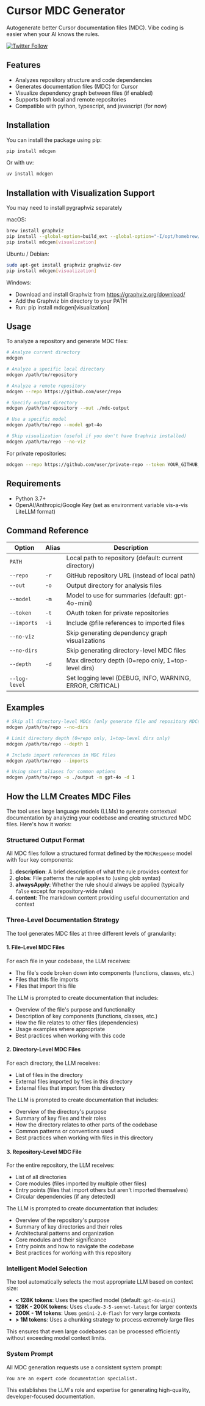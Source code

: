 # Cursor MDC Generator

Autogenerate better Cursor documentation files (MDC).
Vibe coding is easier when your AI knows the rules.


[![Twitter Follow](https://img.shields.io/twitter/follow/pranaviyer27?style=social)](https://twitter.com/pranaviyer27)

## Features

- Analyzes repository structure and code dependencies
- Generates documentation files (MDC) for Cursor
- Visualize dependency graph between files (if enabled)
- Supports both local and remote repositories
- Compatible with python, typescript, and javascript (for now)

## Installation

You can install the package using pip:

```bash
pip install mdcgen
```

Or with uv:

```bash
uv install mdcgen
```

## Installation with Visualization Support

You may need to install pygraphviz separately

macOS:
```bash
brew install graphviz
pip install --global-option=build_ext --global-option="-I/opt/homebrew/include/" --global-option="-L/opt/homebrew/lib/" pygraphviz
pip install mdcgen[visualization]
```

Ubuntu / Debian:
```bash
sudo apt-get install graphviz graphviz-dev
pip install mdcgen[visualization]
```

Windows:
  - Download and install Graphviz from https://graphviz.org/download/
  - Add the Graphviz bin directory to your PATH
  - Run: pip install mdcgen[visualization]

## Usage

To analyze a repository and generate MDC files:

```bash
# Analyze current directory
mdcgen

# Analyze a specific local directory
mdcgen /path/to/repository

# Analyze a remote repository
mdcgen --repo https://github.com/user/repo

# Specify output directory
mdcgen /path/to/repository --out ./mdc-output

# Use a specific model
mdcgen /path/to/repo --model gpt-4o

# Skip visualization (useful if you don't have Graphviz installed)
mdcgen /path/to/repo --no-viz
```

For private repositories:

```bash
mdcgen --repo https://github.com/user/private-repo --token YOUR_GITHUB_TOKEN
```

## Requirements

- Python 3.7+
- OpenAI/Anthropic/Google Key (set as environment variable vis-a-vis LiteLLM format)

## Command Reference

| Option | Alias | Description |
|--------|-------|-------------|
| `PATH` | | Local path to repository (default: current directory) |
| `--repo` | `-r` | GitHub repository URL (instead of local path) |
| `--out` | `-o` | Output directory for analysis files |
| `--model` | `-m` | Model to use for summaries (default: gpt-4o-mini) |
| `--token` | `-t` | OAuth token for private repositories |
| `--imports` | `-i` | Include @file references to imported files |
| `--no-viz` | | Skip generating dependency graph visualizations |
| `--no-dirs` | | Skip generating directory-level MDC files |
| `--depth` | `-d` | Max directory depth (0=repo only, 1=top-level dirs) |
| `--log-level` | | Set logging level (DEBUG, INFO, WARNING, ERROR, CRITICAL) |

## Examples

```bash
# Skip all directory-level MDCs (only generate file and repository MDCs)
mdcgen /path/to/repo --no-dirs

# Limit directory depth (0=repo only, 1=top-level dirs only)
mdcgen /path/to/repo --depth 1

# Include import references in MDC files
mdcgen /path/to/repo --imports

# Using short aliases for common options
mdcgen /path/to/repo -o ./output -m gpt-4o -d 1
```

## How the LLM Creates MDC Files

The tool uses large language models (LLMs) to generate contextual documentation by analyzing your codebase and creating structured MDC files. Here's how it works:

### Structured Output Format

All MDC files follow a structured format defined by the `MDCResponse` model with four key components:

1. **description**: A brief description of what the rule provides context for
2. **globs**: File patterns the rule applies to (using glob syntax)
3. **alwaysApply**: Whether the rule should always be applied (typically `false` except for repository-wide rules)
4. **content**: The markdown content providing useful documentation and context

### Three-Level Documentation Strategy

The tool generates MDC files at three different levels of granularity:

#### 1. File-Level MDC Files

For each file in your codebase, the LLM receives:
- The file's code broken down into components (functions, classes, etc.)
- Files that this file imports
- Files that import this file

The LLM is prompted to create documentation that includes:
- Overview of the file's purpose and functionality
- Description of key components (functions, classes, etc.)
- How the file relates to other files (dependencies)
- Usage examples where appropriate
- Best practices when working with this code

#### 2. Directory-Level MDC Files

For each directory, the LLM receives:
- List of files in the directory
- External files imported by files in this directory
- External files that import from this directory

The LLM is prompted to create documentation that includes:
- Overview of the directory's purpose
- Summary of key files and their roles
- How the directory relates to other parts of the codebase
- Common patterns or conventions used
- Best practices when working with files in this directory

#### 3. Repository-Level MDC File

For the entire repository, the LLM receives:
- List of all directories
- Core modules (files imported by multiple other files)
- Entry points (files that import others but aren't imported themselves)
- Circular dependencies (if any detected)

The LLM is prompted to create documentation that includes:
- Overview of the repository's purpose
- Summary of key directories and their roles
- Architectural patterns and organization
- Core modules and their significance
- Entry points and how to navigate the codebase
- Best practices for working with this repository

### Intelligent Model Selection

The tool automatically selects the most appropriate LLM based on context size:

- **< 128K tokens**: Uses the specified model (default: `gpt-4o-mini`)
- **128K - 200K tokens**: Uses `claude-3-5-sonnet-latest` for larger contexts
- **200K - 1M tokens**: Uses `gemini-2.0-flash` for very large contexts
- **> 1M tokens**: Uses a chunking strategy to process extremely large files

This ensures that even large codebases can be processed efficiently without exceeding model context limits.

### System Prompt

All MDC generation requests use a consistent system prompt:
```
You are an expert code documentation specialist.
```

This establishes the LLM's role and expertise for generating high-quality, developer-focused documentation.
